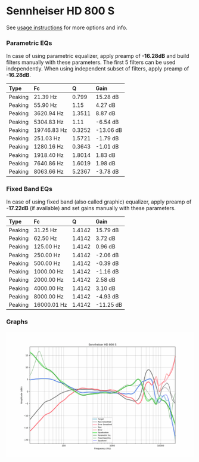 # Sennheiser HD 800 S
See [usage instructions](https://github.com/jaakkopasanen/AutoEq#usage) for more options and info.

### Parametric EQs
In case of using parametric equalizer, apply preamp of **-16.28dB** and build filters manually
with these parameters. The first 5 filters can be used independently.
When using independent subset of filters, apply preamp of **-16.28dB**.

| Type    | Fc          |      Q | Gain      |
|:--------|:------------|:-------|:----------|
| Peaking | 21.39 Hz    | 0.799  | 15.28 dB  |
| Peaking | 55.90 Hz    | 1.15   | 4.27 dB   |
| Peaking | 3620.94 Hz  | 1.3511 | 8.87 dB   |
| Peaking | 5304.83 Hz  | 1.11   | -6.54 dB  |
| Peaking | 19746.83 Hz | 0.3252 | -13.06 dB |
| Peaking | 251.03 Hz   | 1.5721 | -1.79 dB  |
| Peaking | 1280.16 Hz  | 0.3643 | -1.01 dB  |
| Peaking | 1918.40 Hz  | 1.8014 | 1.83 dB   |
| Peaking | 7640.86 Hz  | 1.6019 | 1.98 dB   |
| Peaking | 8063.66 Hz  | 5.2367 | -3.78 dB  |

### Fixed Band EQs
In case of using fixed band (also called graphic) equalizer, apply preamp of **-17.22dB**
(if available) and set gains manually with these parameters.

| Type    | Fc          |      Q | Gain      |
|:--------|:------------|:-------|:----------|
| Peaking | 31.25 Hz    | 1.4142 | 15.79 dB  |
| Peaking | 62.50 Hz    | 1.4142 | 3.72 dB   |
| Peaking | 125.00 Hz   | 1.4142 | 0.96 dB   |
| Peaking | 250.00 Hz   | 1.4142 | -2.06 dB  |
| Peaking | 500.00 Hz   | 1.4142 | -0.39 dB  |
| Peaking | 1000.00 Hz  | 1.4142 | -1.16 dB  |
| Peaking | 2000.00 Hz  | 1.4142 | 2.58 dB   |
| Peaking | 4000.00 Hz  | 1.4142 | 3.10 dB   |
| Peaking | 8000.00 Hz  | 1.4142 | -4.93 dB  |
| Peaking | 16000.01 Hz | 1.4142 | -11.25 dB |

### Graphs
![](./Sennheiser%20HD%20800%20S.png)